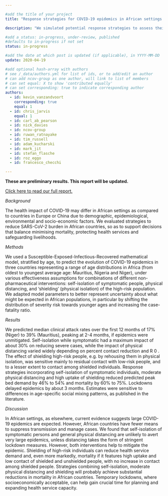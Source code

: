 ```yaml
---

#add the title of your project
title: "Response strategies for COVID-19 epidemics in African settings: a mathematical modelling study"

description: "We simulated potential response strategies to assess their effectiveness in three African countries: Niger, Nigeria, and Mauritius."

#add a status: in-progress, under-review, published
#defaults to in-progress if not set
status: in-progress

#add the date at which post is updated (if applicable), in YYYY-MM-DD
update: 2020-04-19

#add optional hash-array with authors
# see /_data/authors.yml for list of ids, or to add/edit an author
# can add ncov-group as one author, will link to list of members
# can set equal: X to show 'contributed equally'
# can set corresponding: true to indicate corresponding author
authors:
  - id: kevin_vanzandvoort
    corresponding: true
    equal: 1
  - id: chris_jarvis
    equal: 1
  - id: carl_ab_pearson
  - id: nick_davies
  - id: ncov-group
  - id: ruwan_ratnayake
  - id: tim_russell
  - id: adam_kucharski
  - id: mark_jit
  - id: stefan_flasche
  - id: roz_eggo
  - id: francesco_checchi

---
```


**These are preliminary results. This report will be updated.**

<a target = "_blank" href="report/LSHTM-CMMID-20200419-Covid19-Africa-strategies.pdf" title="Full report">Click here to read our full report.</a>

*Background*

The health impact of COVID-19 may differ in African settings as compared to countries in Europe or China
due to demographic, epidemiological, environmental and socio-economic factors. We evaluated strategies
to reduce SARS-CoV-2 burden in African countries, so as to support decisions that balance minimising
mortality, protecting health services and safeguarding livelihoods.

*Methods*

We used a Susceptible-Exposed-Infectious-Recovered mathematical model, stratified by age, to predict
the evolution of COVID-19 epidemics in three countries representing a range of age distributions in Africa
(from oldest to youngest average age: Mauritius, Nigeria and Niger), under various effectiveness
assumptions for combinations of different non-pharmaceutical interventions: self-isolation of symptomatic
people, physical distancing, and ‘shielding’ (physical isolation) of the high-risk population. We adapted
model parameters to better represent uncertainty about what might be expected in African populations, in
particular by shifting the distribution of severity risk towards younger ages and increasing the case-fatality
ratio.

*Results*

We predicted median clinical attack rates over the first 12 months of 17% (Niger) to 39% (Mauritius),
peaking at 2-4 months, if epidemics were unmitigated. Self-isolation while symptomatic had a maximum
impact of about 30% on reducing severe cases, while the impact of physical distancing varied widely
depending on percent contact reduction and R 0 . The effect of shielding high-risk people, e.g. by rehousing
them in physical isolation, was sensitive mainly to residual contact with low-risk people, and to a lesser
extent to contact among shielded individuals. Response strategies incorporating self-isolation of
symptomatic individuals, moderate physical distancing and high uptake of shielding reduced predicted
peak bed demand by 46% to 54% and mortality by 60% to 75%. Lockdowns delayed epidemics by about
3 months. Estimates were sensitive to differences in age-specific social mixing patterns, as published in
the literature.

*Discussion*

In African settings, as elsewhere, current evidence suggests large COVID-19 epidemics are expected.
However, African countries have fewer means to suppress transmission and manage cases. We found
that self-isolation of symptomatic persons and general physical distancing are unlikely to avert very large
epidemics, unless distancing takes the form of stringent lockdown measures. However, both interventions
help to mitigate the epidemic. Shielding of high-risk individuals can reduce health service demand and,
even more markedly, mortality if it features high uptake and low contact of shielded and unshielded people,
with no increase in contact among shielded people. Strategies combining self-isolation, moderate physical
distancing and shielding will probably achieve substantial reductions in mortality in African countries.
Temporary lockdowns, where socioeconomically acceptable, can help gain crucial time for planning and
expanding health service capacity.
